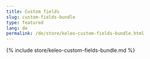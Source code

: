 ```yaml
---
title: Custom fields
slug: custom-fields-bundle
type: featured
lang: de
permalink: /de/store/keleo-custom-fields-bundle.html
---
```


{% include store/keleo-custom-fields-bundle.md %}
